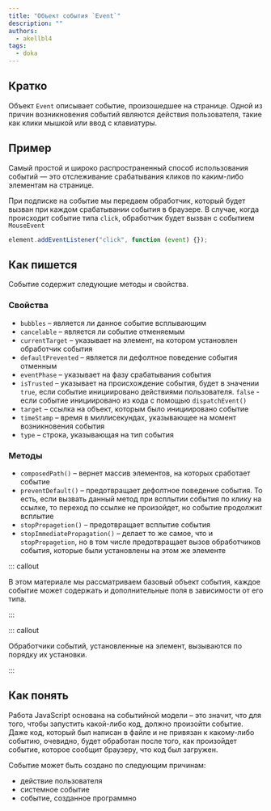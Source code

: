 ```yaml
---
title: "Объект события `Event`"
description: ""
authors:
  - akellbl4
tags:
  - doka
---
```


## Кратко

Объект `Event` описывает событие, произошедшее на странице. Одной из причин возникновения событий являются действия пользователя, такие как клики мышкой или ввод с клавиатуры.

## Пример

Самый простой и широко распространенный способ использования событий — это отслеживание срабатывания кликов по каким-либо элементам на странице.

При подписке на событие мы передаем обработчик, который будет вызван при каждом срабатывании события в браузере. В случае, когда происходит событие типа `click`, обработчик будет вызван с событием `MouseEvent`

```js
element.addEventListener("click", function (event) {});
```

## Как пишется

Событие содержит следующие методы и свойства.

### Свойства

- `bubbles` – является ли данное событие всплывающим
- `cancelable` – является ли событие отменяемым
- `currentTarget` – указывает на элемент, на котором установлен обработчик события
- `defaultPrevented` – является ли дефолтное поведение события отменным
- `eventPhase` – указывает на фазу срабатывания события
- `isTrusted` – указывает на происхождение события, будет в значении `true`, если событие инициировано действиями пользователя. `false` - если событие инициировано из кода с помощью `dispatchEvent()`
- `target` – ссылка на объект, которым было инициировано событие
- `timeStamp` – время в миллисекундах, указывающее на момент возникновения события
- `type` – строка, указывающая на тип события

### Методы

- `composedPath()` – вернет массив элементов, на которых сработает событие
- `preventDefault()` – предотвращает дефолтное поведение события. То есть, если вызвать данный метод при всплытии события по клику на ссылке, то переход по ссылке не произойдет, но событие продолжит всплытие
- `stopPropagetion()` – предотвращает всплытие события
- `stopImmediatePropagation()` – делает то же самое, что и `stopPropagetion`, но в том числе предотвращает вызов обработчиков события, которые были установлены на этом же элементе

::: callout

В этом материале мы рассматриваем базовый объект события, каждое событие может содержать и дополнительные поля в зависимости от его типа.

:::

::: callout

Обработчики событий, установленные на элемент, вызываются по порядку их установки.

:::

## Как понять

Работа JavaScript основана на событийной модели – это значит, что для того, чтобы запустить какой-либо код, должно произойти событие. Даже код, который был написан в файле и не привязан к какому-либо событию, очевидно, будет обработан после того, как произойдет событие, которое сообщит браузеру, что код был загружен.

Событие может быть создано по следующим причинам:

- действие пользователя
- системное событие
- событие, созданное программно
